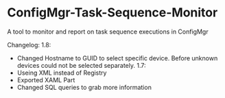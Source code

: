 # ConfigMgr-Task-Sequence-Monitor
A tool to monitor and report on task sequence executions in ConfigMgr

Changelog:
  1.8:
  - Changed Hostname to GUID to select specific device. Before unknown devices could not be selected separately.
  1.7:
  - Useing XML instead of Registry
  - Exported XAML Part
  - Changed SQL queries to grab more information
